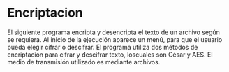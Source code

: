# Encriptacion
El siguiente programa encripta y desencripta el texto de un archivo según se  requiera. Al inicio de la ejecución aparece un menú, para que el usuario pueda elegir  cifrar o descifrar.
El programa utiliza dos métodos de encriptación para cifrar y descifrar texto, loscuales son César y AES. El medio de transmisión utilizado es mediante archivos.

